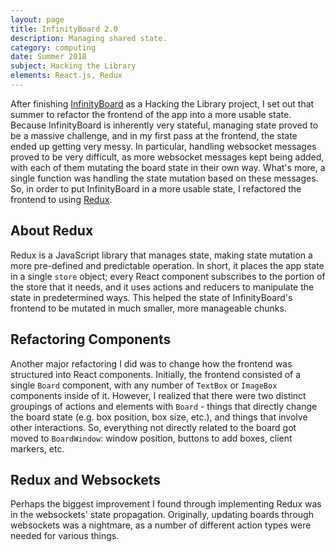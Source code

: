 ```yaml
---
layout: page
title: InfinityBoard 2.0
description: Managing shared state.
category: computing
date: Summer 2018
subject: Hacking the Library
elements: React.js, Redux
---
```


After finishing [InfinityBoard](http://infinityboard.olin.build) as a Hacking the Library project, I set out that summer to refactor the frontend of the app into a more usable state. Because InfinityBoard is inherently very stateful, managing state proved to be a massive challenge, and in my first pass at the frontend, the state ended up getting very messy. In particular, handling websocket messages proved to be very difficult, as more websocket messages kept being added, with each of them mutating the board state in their own way. What's more, a single function was handling the state mutation based on these messages. So, in order to put InfinityBoard in a more usable state, I refactored the frontend to using [Redux](https://redux.js.org/).

## About Redux

Redux is a JavaScript library that manages state, making state mutation a more pre-defined and predictable operation. In short, it places the app state in a single `store` object; every React component subscribes to the portion of the store that it needs, and it uses actions and reducers to manipulate the state in predetermined ways. This helped the state of InfinityBoard's frontend to be mutated in much smaller, more manageable chunks.

## Refactoring Components

Another major refactoring I did was to change how the frontend was structured into React components. Initially, the frontend consisted of a single `Board` component, with any number of `TextBox` or `ImageBox` components inside of it. However, I realized that there were two distinct groupings of actions and elements with `Board` - things that directly change the board state (e.g. box position, box size, etc.), and things that involve other interactions. So, everything not directly related to the board got moved to `BoardWindow`: window position, buttons to add boxes, client markers, etc.

## Redux and Websockets

Perhaps the biggest improvement I found through implementing Redux was in the websockets' state propagation. Originally, updating boards through websockets was a nightmare, as a number of different action types were needed for various things. 
